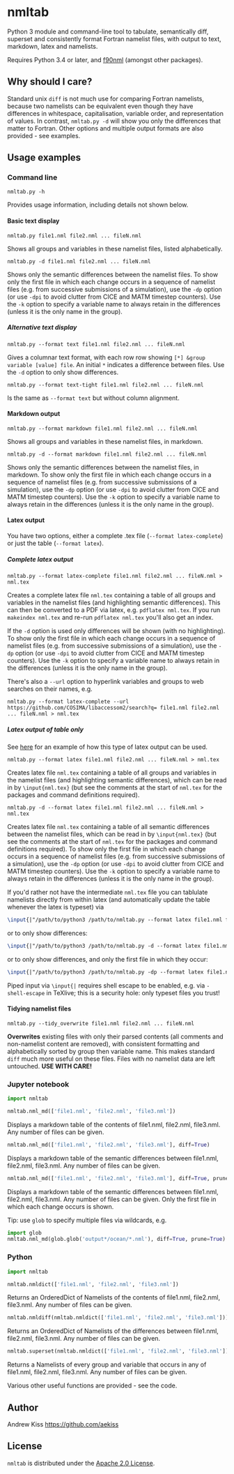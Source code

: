# nmltab

Python 3 module and command-line tool to tabulate, semantically diff, superset and consistently format Fortran namelist files, with output to text, markdown, latex and namelists.

Requires Python 3.4 or later, and [f90nml](https://github.com/marshallward/f90nml) (amongst other packages).

## Why should I care?

Standard unix `diff` is not much use for comparing Fortran namelists, because two namelists can be equivalent even though they have differences in whitespace, capitalisation, variable order, and representation of values. 
In contrast, `nmltab.py -d` will show you only the differences that matter to Fortran. Other options and multiple output formats are also provided - see examples.

## Usage examples

### Command line
```
nmltab.py -h
```
Provides usage information, including details not shown below.

#### Basic text display
```
nmltab.py file1.nml file2.nml ... fileN.nml
```
Shows all groups and variables in these namelist files, listed alphabetically.

```
nmltab.py -d file1.nml file2.nml ... fileN.nml
```
Shows only the semantic differences between the namelist files.
To show only the first file in which each change occurs in a sequence of namelist files (e.g. from successive submissions of a simulation), use the `-dp` option (or use `-dpi` to avoid clutter from CICE and MATM timestep counters). Use the `-k` option to specify a variable name to always retain in the differences (unless it is the only name in the group).

##### Alternative text display

```
nmltab.py --format text file1.nml file2.nml ... fileN.nml
```
Gives a columnar text format, with each row row showing `[*] &group variable [value] file`. An initial `*` indicates a difference between files. Use the `-d` option to only show differences.

```
nmltab.py --format text-tight file1.nml file2.nml ... fileN.nml
```
Is the same as `--format text` but without column alignment.

#### Markdown output
```
nmltab.py --format markdown file1.nml file2.nml ... fileN.nml
```
Shows all groups and variables in these namelist files, in markdown.

```
nmltab.py -d --format markdown file1.nml file2.nml ... fileN.nml
```
Shows only the semantic differences between the namelist files, in markdown.
To show only the first file in which each change occurs in a sequence of namelist files (e.g. from successive submissions of a simulation), use the `-dp` option (or use `-dpi` to avoid clutter from CICE and MATM timestep counters). Use the `-k` option to specify a variable name to always retain in the differences (unless it is the only name in the group).

#### Latex output
You have two options, either a complete .tex file (`--format latex-complete`) or just the table (`--format latex`).

##### Complete latex output

```
nmltab.py --format latex-complete file1.nml file2.nml ... fileN.nml > nml.tex
```
Creates a complete latex file `nml.tex` containing a table of all groups and variables in the namelist files (and highlighting semantic differences). This can then be converted to a PDF via latex, e.g. `pdflatex nml.tex`. If you run `makeindex nml.tex` and re-run `pdflatex nml.tex` you'll also get an index.

If the `-d` option is used only differences will be shown (with no highlighting). To show only the first file in which each change occurs in a sequence of namelist files (e.g. from successive submissions of a simulation), use the `-dp` option (or use `-dpi` to avoid clutter from CICE and MATM timestep counters). Use the `-k` option to specify a variable name to always retain in the differences (unless it is the only name in the group).

There's also a `--url` option to hyperlink variables and groups to web searches on their names, e.g.
```
nmltab.py --format latex-complete --url https://github.com/COSIMA/libaccessom2/search?q= file1.nml file2.nml ... fileN.nml > nml.tex
```

##### Latex output of table only

See [here](https://github.com/aekiss/namelist-check) for an example of how this type of latex output can be used. 

```
nmltab.py --format latex file1.nml file2.nml ... fileN.nml > nml.tex
```
Creates latex file `nml.tex` containing a table of all groups and variables in the namelist files (and highlighting semantic differences), which can be read in by `\input{nml.tex}` (but see the comments at the start of `nml.tex` for the packages and command definitions required).

```
nmltab.py -d --format latex file1.nml file2.nml ... fileN.nml > nml.tex
```
Creates latex file `nml.tex` containing a table of all semantic differences between the namelist files, which can be read in by `\input{nml.tex}` (but see the comments at the start of `nml.tex` for the packages and command definitions required). To show only the first file in which each change occurs in a sequence of namelist files (e.g. from successive submissions of a simulation), use the `-dp` option (or use `-dpi` to avoid clutter from CICE and MATM timestep counters). Use the `-k` option to specify a variable name to always retain in the differences (unless it is the only name in the group).

If you'd rather not have the intermediate `nml.tex` file you can tablulate namelists directly from within latex (and automatically update the table whenever the latex is typeset) via
```latex
\input{|"/path/to/python3 /path/to/nmltab.py --format latex file1.nml file2.nml ... fileN.nml"}
```
or to only show differences:
```latex
\input{|"/path/to/python3 /path/to/nmltab.py -d --format latex file1.nml file2.nml ... fileN.nml"}
```
or to only show differences, and only the first file in which they occur:
```latex
\input{|"/path/to/python3 /path/to/nmltab.py -dp --format latex file1.nml file2.nml ... fileN.nml"}
```
Piped input via `\input{|` requires shell escape to be enabled, e.g. via `-shell-escape` in TeXlive; this is a security hole: only typeset files you trust!

#### Tidying namelist files
```
nmltab.py --tidy_overwrite file1.nml file2.nml ... fileN.nml
```
**Overwrites** existing files with only their parsed contents
(all comments and non-namelist content are removed),
with consistent formatting and alphabetically sorted 
by group then variable name.
This makes standard `diff` much more useful on these files.
Files with no namelist data are left untouched.
**USE WITH CARE!**

### Jupyter notebook
```python
import nmltab
```
```python
nmltab.nml_md(['file1.nml', 'file2.nml', 'file3.nml'])
```
Displays a markdown table of the contents of file1.nml, file2.nml, file3.nml. Any number of files can be given.
```python
nmltab.nml_md(['file1.nml', 'file2.nml', 'file3.nml'], diff=True)
```
Displays a markdown table of the semantic differences between file1.nml, file2.nml, file3.nml. Any number of files can be given.
```python
nmltab.nml_md(['file1.nml', 'file2.nml', 'file3.nml'], diff=True, prune=True)
```
Displays a markdown table of the semantic differences between file1.nml, file2.nml, file3.nml. Any number of files can be given.
Only the first file in which each change occurs is shown.

Tip: use `glob` to specify multiple files via wildcards, e.g.
```python
import glob
nmltab.nml_md(glob.glob('output*/ocean/*.nml'), diff=True, prune=True)
```

### Python
```python
import nmltab
```
```python
nmltab.nmldict(['file1.nml', 'file2.nml', 'file3.nml'])
```
Returns an OrderedDict of Namelists of the contents of file1.nml, file2.nml, file3.nml. Any number of files can be given. 
```python
nmltab.nmldiff(nmltab.nmldict(['file1.nml', 'file2.nml', 'file3.nml']))
```
Returns an OrderedDict of Namelists of the differences between file1.nml, file2.nml, file3.nml. Any number of files can be given. 
```python
nmltab.superset(nmltab.nmldict(['file1.nml', 'file2.nml', 'file3.nml']))
```
Returns a Namelists of every group and variable that occurs in any of file1.nml, file2.nml, file3.nml. Any number of files can be given. 

Various other useful functions are provided - see the code.

## Author
Andrew Kiss <https://github.com/aekiss>


## License
`nmltab` is distributed under the [Apache 2.0 License](http://www.apache.org/licenses/LICENSE-2.0.txt).

